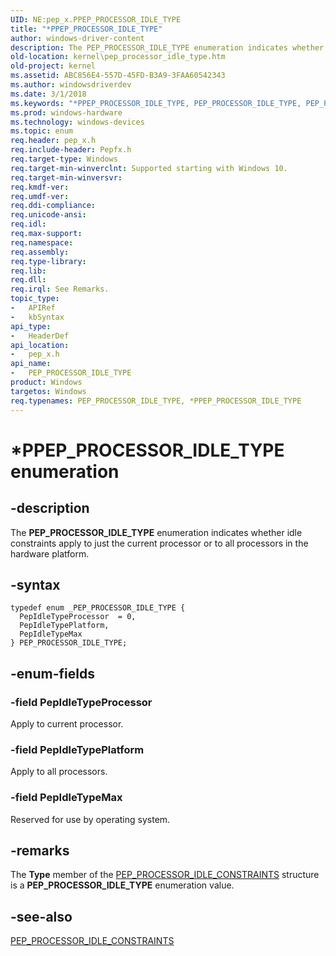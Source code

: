 ```yaml
---
UID: NE:pep_x.PPEP_PROCESSOR_IDLE_TYPE
title: "*PPEP_PROCESSOR_IDLE_TYPE"
author: windows-driver-content
description: The PEP_PROCESSOR_IDLE_TYPE enumeration indicates whether idle constraints apply to just the current processor or to all processors in the hardware platform.
old-location: kernel\pep_processor_idle_type.htm
old-project: kernel
ms.assetid: ABC856E4-557D-45FD-B3A9-3FAA60542343
ms.author: windowsdriverdev
ms.date: 3/1/2018
ms.keywords: "*PPEP_PROCESSOR_IDLE_TYPE, PEP_PROCESSOR_IDLE_TYPE, PEP_PROCESSOR_IDLE_TYPE enumeration [Kernel-Mode Driver Architecture], PepIdleTypeMax, PepIdleTypePlatform, PepIdleTypeProcessor, kernel.pep_processor_idle_type, pep_x/PEP_PROCESSOR_IDLE_TYPE, pep_x/PepIdleTypeMax, pep_x/PepIdleTypePlatform, pep_x/PepIdleTypeProcessor"
ms.prod: windows-hardware
ms.technology: windows-devices
ms.topic: enum
req.header: pep_x.h
req.include-header: Pepfx.h
req.target-type: Windows
req.target-min-winverclnt: Supported starting with Windows 10.
req.target-min-winversvr: 
req.kmdf-ver: 
req.umdf-ver: 
req.ddi-compliance: 
req.unicode-ansi: 
req.idl: 
req.max-support: 
req.namespace: 
req.assembly: 
req.type-library: 
req.lib: 
req.dll: 
req.irql: See Remarks.
topic_type:
-	APIRef
-	kbSyntax
api_type:
-	HeaderDef
api_location:
-	pep_x.h
api_name:
-	PEP_PROCESSOR_IDLE_TYPE
product: Windows
targetos: Windows
req.typenames: PEP_PROCESSOR_IDLE_TYPE, *PPEP_PROCESSOR_IDLE_TYPE
---
```


# *PPEP_PROCESSOR_IDLE_TYPE enumeration


## -description


The <b>PEP_PROCESSOR_IDLE_TYPE</b> enumeration indicates whether idle constraints apply to just the current processor or to all processors in the hardware platform.


## -syntax


````
typedef enum _PEP_PROCESSOR_IDLE_TYPE { 
  PepIdleTypeProcessor  = 0,
  PepIdleTypePlatform,
  PepIdleTypeMax
} PEP_PROCESSOR_IDLE_TYPE;
````


## -enum-fields




### -field PepIdleTypeProcessor

Apply to current processor.


### -field PepIdleTypePlatform

Apply to all processors.


### -field PepIdleTypeMax

Reserved for use by operating system.


## -remarks



The <b>Type</b> member of the <a href="..\pep_x\ns-pep_x-_pep_processor_idle_constraints.md">PEP_PROCESSOR_IDLE_CONSTRAINTS</a> structure is a <b>PEP_PROCESSOR_IDLE_TYPE</b> enumeration value.




## -see-also

<a href="..\pep_x\ns-pep_x-_pep_processor_idle_constraints.md">PEP_PROCESSOR_IDLE_CONSTRAINTS</a>



 

 


